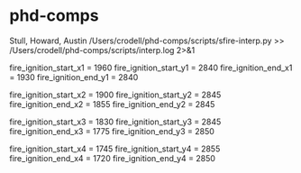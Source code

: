 # phd-comps
Stull, Howard, Austin
/Users/crodell/phd-comps/scripts/sfire-interp.py >>  /Users/crodell/phd-comps/scripts/interp.log 2>&1




fire_ignition_start_x1 = 1960
fire_ignition_start_y1 = 2840
fire_ignition_end_x1 = 1930
fire_ignition_end_y1 = 2840

fire_ignition_start_x2 = 1900
fire_ignition_start_y2 = 2845
fire_ignition_end_x2 = 1855
fire_ignition_end_y2 = 2845

fire_ignition_start_x3 = 1830
fire_ignition_start_y3 = 2845
fire_ignition_end_x3 = 1775
fire_ignition_end_y3 = 2850

fire_ignition_start_x4 = 1745
fire_ignition_start_y4 = 2855
fire_ignition_end_x4 = 1720
fire_ignition_end_y4 = 2850
